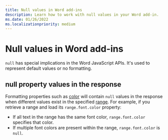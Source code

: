 ```yaml
---
title: Null values in Word add-ins
description: Learn how to work with null values in your Word add-in.
ms.date: 01/26/2022
ms.localizationpriority: medium
---
```


# Null values in Word add-ins

`null` has special implications in the Word JavaScript APIs. It's used to represent default values or no formatting.

## null property values in the response

Formatting properties such as [color](/javascript/api/word/word.font#word-word-font-color-member) will contain `null` values in the response when different values exist in the specified [range](/javascript/api/word/word.range). For example, if you retrieve a range and load its `range.font.color` property:

- If all text in the range has the same font color, `range.font.color` specifies that color.
- If multiple font colors are present within the range, `range.font.color` is `null`.
